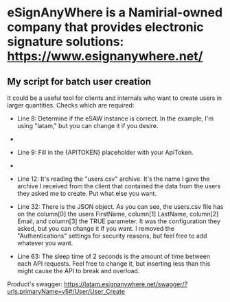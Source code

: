 # eSignAnyWhere is a Namirial-owned company that provides electronic signature solutions: https://www.esignanywhere.net/
## My script for batch user creation

It could be a useful tool for clients and internals who want to create users in larger quantities. Checks which are required:

- Line 8: Determine if the eSAW instance is correct. In the example, I'm using "latam," but you can change it if you desire.
-
- Line 9: Fill in the {APITOKEN} placeholder with your ApiToken.
-
- Line 12: It's reading the "users.csv" archive. It's the name I gave the archive I received from the client that contained the data from the users they asked me to create. Put what else you want.

- Line 32: There is the JSON object. As you can see, the users.csv file has on the column[0] the users FirstName, column[1] LastName, column[2] Email, and column[3] the TRUE parameter. It was the configuration they asked, but you can change it if you want. I removed the "Authentications" settings for security reasons, but feel free to add whatever you want.

- Line 63: The sleep time of 2 seconds is the amount of time between each API requests. Feel free to change it, but inserting less than this might cause the API to break and overload.

Product's swagger: https://latam.esignanywhere.net/swagger/?urls.primaryName=v5#/User/User_Create
